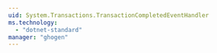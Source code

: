 ```yaml
---
uid: System.Transactions.TransactionCompletedEventHandler
ms.technology: 
  - "dotnet-standard"
manager: "ghogen"
---
```

